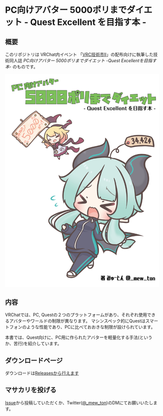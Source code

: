 # PC向けアバター 5000ポリまでダイエット - Quest Excellent を目指す本 -

## 概要

このリポジトリは VRChat内イベント 「[VRC技術市II](https://vrc-tech.com/)」の配布向けに執筆した技術同人誌 *PC向けアバター 5000ポリまでダイエット -Quest Excellentを目指す本-* のものです。

![](./src/root/images/cover.jpg)

## 内容

VRChatでは、PC, Questの２つのプラットフォームがあり、それぞれ使用できるアバターやワールドの制限が異なります。
マシンスペック的にQuestはスマートフォンのような性能であり、PCに比べておおきな制限が設けられています。

本書では、Quest向けに、PC用に作られたアバターを軽量化する手法(というか、苦行)を紹介しています。


## ダウンロードページ

ダウンロードは[Releasesから行えます](https://github.com/mew-ton/teckbook_convert_lowpoly/releases)


## マサカリを投げる

[Issue](https://github.com/mew-ton/teckbook_convert_lowpoly/issues)から投稿していただくか、Twitter([@_mew_ton](https://twitter.com/_mew_ton))のDMにてお願いいたします。



